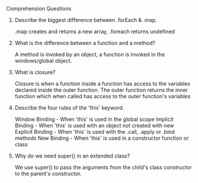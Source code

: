 Comprehension Questions

1. Describe the biggest difference between .forEach & .map.

    .map creates and returns a new array, .foreach returns undefined

2. What is the difference between a function and a method?

    A method is invoked by an object, a function is invoked in the windows/global object.

3. What is closure?

    Closure is when a function inside a function has access to the variables declared inside the outer function. 
    The outer function returns the inner function which when called has access to the outer function's variables

4. Describe the four rules of the 'this' keyword.

    Window Binding - When 'this' is used in the global scope
    Implicit Binding - When 'this' is used with an object not created with new
    Explicit Binding - When 'this' is used with the .call, .apply or .bind methods
    New Binding - When 'this' is used in a constructor function or class

5. Why do we need super() in an extended class?

    We use super() to pass the arguments from the child's class constructor to the parent's constructor.
